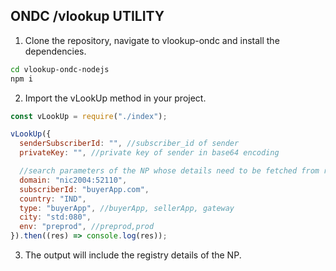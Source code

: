 ## ONDC /vlookup UTILITY

1. Clone the repository, navigate to vlookup-ondc and install the dependencies.

```sh
cd vlookup-ondc-nodejs
npm i
```

2. Import the vLookUp method in your project.

```js
const vLookUp = require("./index");

vLookUp({
  senderSubscriberId: "", //subscriber_id of sender
  privateKey: "", //private key of sender in base64 encoding

  //search parameters of the NP whose details need to be fetched from registry
  domain: "nic2004:52110",
  subscriberId: "buyerApp.com",
  country: "IND",
  type: "buyerApp", //buyerApp, sellerApp, gateway
  city: "std:080",
  env: "preprod", //preprod,prod
}).then((res) => console.log(res));
```

3. The output will include the registry details of the NP.

